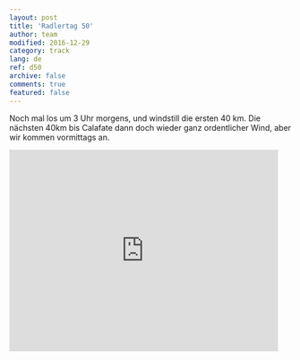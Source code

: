 ```yaml
---   
layout: post 
title: 'Radlertag 50'  
author: team 
modified: 2016-12-29
category: track 
lang: de 
ref: d50
archive: false 
comments: true 
featured: false 
--- 
```


 Noch mal los um 3 Uhr morgens, und windstill die ersten 40 km. Die nächsten 40km bis Calafate dann doch wieder ganz ordentlicher Wind, aber wir kommen vormittags an.                                                                                                                                                                                                                                                                                                                                        

<iframe width='480' height='360' src='http://track-kit.net/maps_s3/?v=embed&track=233582.gpx' frameborder='0' allowfullscreen></iframe>